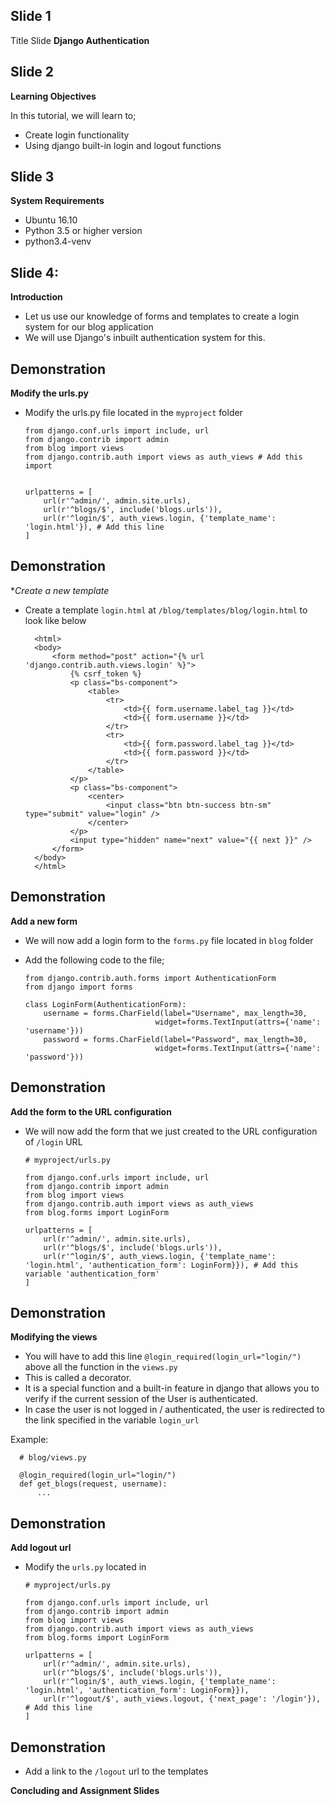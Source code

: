 Slide 1
------------
Title Slide
**Django Authentication**

Slide 2
--------------

**Learning Objectives**

In this tutorial, we will learn to;
  - Create login functionality
  - Using django built-in login and logout functions

Slide 3
---------------

**System Requirements**
  - Ubuntu 16.10
  - Python 3.5 or higher version
  - python3.4-venv

Slide 4:
----------------

**Introduction**

- Let us use our knowledge of forms and templates to create a login system for our blog application
- We will use Django's inbuilt authentication system for this.

Demonstration
----------------

**Modify the urls.py**

- Modify the urls.py file located in the ```myproject``` folder


      from django.conf.urls import include, url
      from django.contrib import admin
      from blog import views
      from django.contrib.auth import views as auth_views # Add this import


      urlpatterns = [
          url(r'^admin/', admin.site.urls),
          url(r'^blogs/$', include('blogs.urls')),
          url(r'^login/$', auth_views.login, {'template_name': 'login.html'}), # Add this line
      ]

Demonstration
------------------

**Create a new template*

- Create a template ```login.html``` at ```/blog/templates/blog/login.html``` to look like below

        <html>
        <body>
            <form method="post" action="{% url 'django.contrib.auth.views.login' %}">
                {% csrf_token %}
                <p class="bs-component">
                    <table>
                        <tr>
                            <td>{{ form.username.label_tag }}</td>
                            <td>{{ form.username }}</td>
                        </tr>
                        <tr>
                            <td>{{ form.password.label_tag }}</td>
                            <td>{{ form.password }}</td>
                        </tr>
                    </table>
                </p>
                <p class="bs-component">
                    <center>
                        <input class="btn btn-success btn-sm" type="submit" value="login" />
                    </center>
                </p>
                <input type="hidden" name="next" value="{{ next }}" />
            </form>
        </body>
        </html>

Demonstration
------------------

**Add a new form**

- We will now add a login form to the ```forms.py``` file located in ```blog``` folder
- Add the following code to the file;

      from django.contrib.auth.forms import AuthenticationForm 
      from django import forms

      class LoginForm(AuthenticationForm):
          username = forms.CharField(label="Username", max_length=30, 
                                   widget=forms.TextInput(attrs={'name': 'username'}))
          password = forms.CharField(label="Password", max_length=30, 
                                   widget=forms.TextInput(attrs={'name': 'password'}))


Demonstration
--------------------

**Add the form to the URL configuration**

- We will now add the form that we just created to the URL configuration of ```/login``` URL

      # myproject/urls.py

      from django.conf.urls import include, url
      from django.contrib import admin
      from blog import views
      from django.contrib.auth import views as auth_views
      from blog.forms import LoginForm

      urlpatterns = [
          url(r'^admin/', admin.site.urls),
          url(r'^blogs/$', include('blogs.urls')),
          url(r'^login/$', auth_views.login, {'template_name': 'login.html', 'authentication_form': LoginForm}}), # Add this variable 'authentication_form'
      ]

Demonstration
--------------------

**Modifying the views**

- You will have to add this line ```@login_required(login_url="login/")``` above all the function in the ```views.py```
- This is called a decorator.
- It is a special function and a built-in feature in django that allows you to verify if the current session of the User is authenticated.
- In case the user is not logged in / authenticated, the user is redirected to the link specified in the variable ```login_url```

Example:

      # blog/views.py

      @login_required(login_url="login/")
      def get_blogs(request, username):
          ...

Demonstration
---------------------

**Add logout url**

- Modify the ```urls.py``` located in 

      # myproject/urls.py

      from django.conf.urls import include, url
      from django.contrib import admin
      from blog import views
      from django.contrib.auth import views as auth_views
      from blog.forms import LoginForm

      urlpatterns = [
          url(r'^admin/', admin.site.urls),
          url(r'^blogs/$', include('blogs.urls')),
          url(r'^login/$', auth_views.login, {'template_name': 'login.html', 'authentication_form': LoginForm}}),
          url(r'^logout/$', auth_views.logout, {'next_page': '/login'}), # Add this line
      ]
      
Demonstration
---------------------

- Add a link to the ```/logout``` url to the templates

**Concluding and Assignment Slides**


